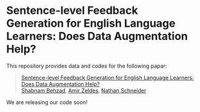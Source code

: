 # Sentence-level Feedback Generation for English Language Learners: Does Data Augmentation Help?


This repository provides data and codes for the following papar:

> [Sentence-level Feedback Generation for English Language Learners: Does Data Augmentation Help?](https://arxiv.org/abs/2212.08999) <br>
> [Shabnam Behzad](https://shabnam-b.github.io/), [Amir Zeldes](https://corpling.uis.georgetown.edu/amir/), [Nathan Schneider](https://people.cs.georgetown.edu/nschneid/) <br>

We are releasing our code soon!
